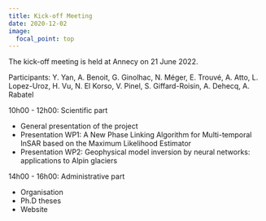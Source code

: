 ```yaml
---
title: Kick-off Meeting
date: 2020-12-02
image:
  focal_point: top
---
```

The kick-off meeting is held at Annecy on 21 June 2022.

Participants: Y. Yan, A. Benoit, G. Ginolhac, N. Méger, E. Trouvé, A. Atto, L. Lopez-Uroz, H. Vu, N. El Korso, V. Pinel, S. Giffard-Roisin, A. Dehecq, A. Rabatel

10h00 - 12h00: Scientific part
  - General presentation of the project
  - Presentation WP1: A New Phase Linking Algorithm for Multi-temporal InSAR based on the Maximum Likelihood Estimator
  - Presentation WP2: Geophysical model inversion by neural networks: applications to Alpin glaciers

14h00 - 16h00: Administrative part
  - Organisation
  - Ph.D theses
  - Website
